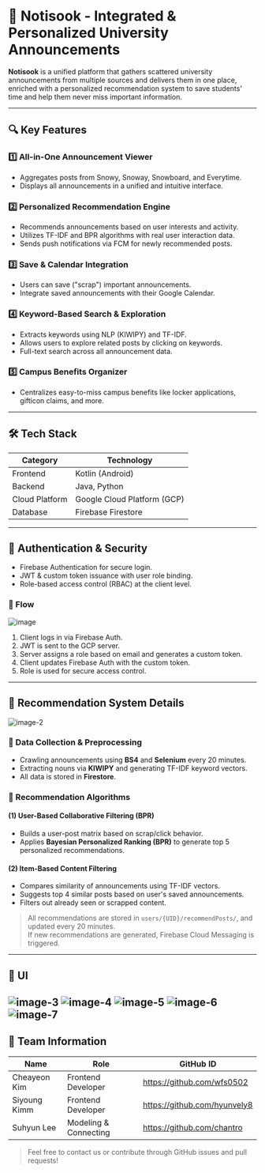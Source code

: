 # 📢 Notisook - Integrated & Personalized University Announcements

**Notisook** is a unified platform that gathers scattered university announcements from multiple sources and delivers them in one place, enriched with a personalized recommendation system to save students' time and help them never miss important information.

---

## 🔍 Key Features

### 1️⃣ All-in-One Announcement Viewer
- Aggregates posts from Snowy, Snoway, Snowboard, and Everytime.
- Displays all announcements in a unified and intuitive interface.

### 2️⃣ Personalized Recommendation Engine
- Recommends announcements based on user interests and activity.
- Utilizes TF-IDF and BPR algorithms with real user interaction data.
- Sends push notifications via FCM for newly recommended posts.

### 3️⃣ Save & Calendar Integration
- Users can save ("scrap") important announcements.
- Integrate saved announcements with their Google Calendar.

### 4️⃣ Keyword-Based Search & Exploration
- Extracts keywords using NLP (KIWIPY) and TF-IDF.
- Allows users to explore related posts by clicking on keywords.
- Full-text search across all announcement data.

### 5️⃣ Campus Benefits Organizer
- Centralizes easy-to-miss campus benefits like locker applications, gifticon claims, and more.

---

## 🛠️ Tech Stack

| Category        | Technology                          |
|-----------------|--------------------------------------|
| Frontend        | Kotlin (Android)                    |
| Backend         | Java, Python                        |
| Cloud Platform  | Google Cloud Platform (GCP)         |
| Database        | Firebase Firestore                  |

---

## 🔐 Authentication & Security

- Firebase Authentication for secure login.
- JWT & custom token issuance with user role binding.
- Role-based access control (RBAC) at the client level.

### 🔐 Flow
![image](https://github.com/user-attachments/assets/05e0504f-8f17-454a-ba47-f064ff67a4a9)
1. Client logs in via Firebase Auth.
2. JWT is sent to the GCP server.
3. Server assigns a role based on email and generates a custom token.
4. Client updates Firebase Auth with the custom token.
5. Role is used for secure access control.

---

## 🧠 Recommendation System Details
![image-2](https://github.com/user-attachments/assets/45c8e025-4d37-4d19-b9d9-f18976bc5d56)
### 📌 Data Collection & Preprocessing
- Crawling announcements using **BS4** and **Selenium** every 20 minutes.
- Extracting nouns via **KIWIPY** and generating TF-IDF keyword vectors.
- All data is stored in **Firestore**.

### 📌 Recommendation Algorithms

#### (1) User-Based Collaborative Filtering (BPR)
- Builds a user-post matrix based on scrap/click behavior.
- Applies **Bayesian Personalized Ranking (BPR)** to generate top 5 personalized recommendations.

#### (2) Item-Based Content Filtering
- Compares similarity of announcements using TF-IDF vectors.
- Suggests top 4 similar posts based on user's saved announcements.
- Filters out already seen or scrapped content.

> All recommendations are stored in `users/{UID}/recommendPosts/`, and updated every 20 minutes.  
> If new recommendations are generated, Firebase Cloud Messaging is triggered.

---

## 💬 UI
![image-3](https://github.com/user-attachments/assets/137084e0-daa5-464f-9262-252da8c32619)
![image-4](https://github.com/user-attachments/assets/04c8ca5c-fddb-48d7-ab8a-e7a834879f34)
![image-5](https://github.com/user-attachments/assets/60a1606a-8e65-4845-819d-b8ea34655595)
![image-6](https://github.com/user-attachments/assets/767eb45d-6cb6-41e1-a4cc-ebcb52df1404)
![image-7](https://github.com/user-attachments/assets/3b827b53-a3c0-4133-a5a2-410c978f31ef)
---

## 👥 Team Information

| Name         | Role                  | GitHub ID                    |
|--------------|-----------------------|------------------------------|
| Cheayeon Kim | Frontend Developer    | https://github.com/wfs0502   |
| Siyoung Kimm | Frontend Developer    | https://github.com/hyunvely8 |
| Suhyun Lee   | Modeling & Connecting | https://github.com/chantro   |

> Feel free to contact us or contribute through GitHub issues and pull requests!


